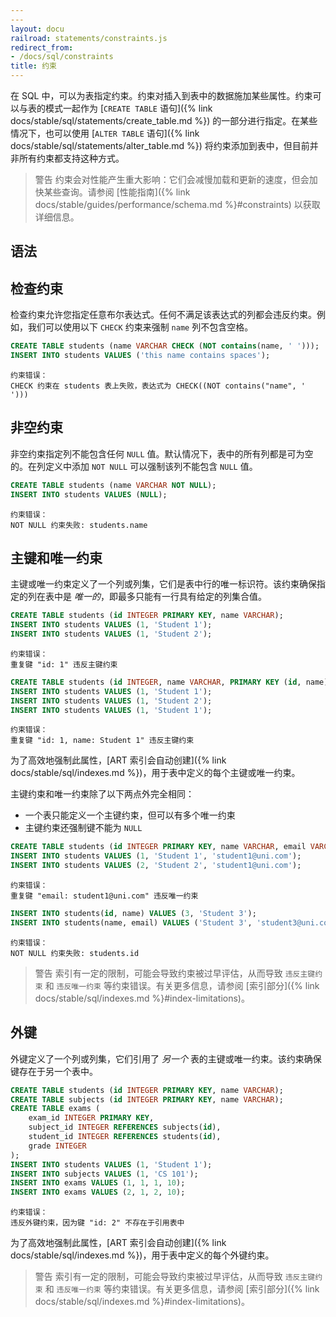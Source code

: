 ```yaml
---
---
layout: docu
railroad: statements/constraints.js
redirect_from:
- /docs/sql/constraints
title: 约束
---
```


在 SQL 中，可以为表指定约束。约束对插入到表中的数据施加某些属性。约束可以与表的模式一起作为 [`CREATE TABLE` 语句]({% link docs/stable/sql/statements/create_table.md %}) 的一部分进行指定。在某些情况下，也可以使用 [`ALTER TABLE` 语句]({% link docs/stable/sql/statements/alter_table.md %}) 将约束添加到表中，但目前并非所有约束都支持这种方式。

> 警告 约束会对性能产生重大影响：它们会减慢加载和更新的速度，但会加快某些查询。请参阅 [性能指南]({% link docs/stable/guides/performance/schema.md %}#constraints) 以获取详细信息。

## 语法

<div id="rrdiagram"></div>

## 检查约束

检查约束允许您指定任意布尔表达式。任何不满足该表达式的列都会违反约束。例如，我们可以使用以下 `CHECK` 约束来强制 `name` 列不包含空格。

```sql
CREATE TABLE students (name VARCHAR CHECK (NOT contains(name, ' ')));
INSERT INTO students VALUES ('this name contains spaces');
```

```console
约束错误：
CHECK 约束在 students 表上失败，表达式为 CHECK((NOT contains("name", ' ')))
```

## 非空约束

非空约束指定列不能包含任何 `NULL` 值。默认情况下，表中的所有列都是可为空的。在列定义中添加 `NOT NULL` 可以强制该列不能包含 `NULL` 值。

```sql
CREATE TABLE students (name VARCHAR NOT NULL);
INSERT INTO students VALUES (NULL);
```

```console
约束错误：
NOT NULL 约束失败: students.name
```

## 主键和唯一约束

主键或唯一约束定义了一个列或列集，它们是表中行的唯一标识符。该约束确保指定的列在表中是 *唯一的*，即最多只能有一行具有给定的列集合值。

```sql
CREATE TABLE students (id INTEGER PRIMARY KEY, name VARCHAR);
INSERT INTO students VALUES (1, 'Student 1');
INSERT INTO students VALUES (1, 'Student 2');
```

```console
约束错误：
重复键 "id: 1" 违反主键约束
```

```sql
CREATE TABLE students (id INTEGER, name VARCHAR, PRIMARY KEY (id, name));
INSERT INTO students VALUES (1, 'Student 1');
INSERT INTO students VALUES (1, 'Student 2');
INSERT INTO students VALUES (1, 'Student 1');
```

```console
约束错误：
重复键 "id: 1, name: Student 1" 违反主键约束
```

为了高效地强制此属性，[ART 索引会自动创建]({% link docs/stable/sql/indexes.md %})，用于表中定义的每个主键或唯一约束。

主键约束和唯一约束除了以下两点外完全相同：

* 一个表只能定义一个主键约束，但可以有多个唯一约束
* 主键约束还强制键不能为 `NULL`

```sql
CREATE TABLE students (id INTEGER PRIMARY KEY, name VARCHAR, email VARCHAR UNIQUE);
INSERT INTO students VALUES (1, 'Student 1', 'student1@uni.com');
INSERT INTO students VALUES (2, 'Student 2', 'student1@uni.com');
```

```console
约束错误：
重复键 "email: student1@uni.com" 违反唯一约束
```

```sql
INSERT INTO students(id, name) VALUES (3, 'Student 3');
INSERT INTO students(name, email) VALUES ('Student 3', 'student3@uni.com');
```

```console
约束错误：
NOT NULL 约束失败: students.id
```

> 警告 索引有一定的限制，可能会导致约束被过早评估，从而导致 `违反主键约束` 和 `违反唯一约束` 等约束错误。有关更多信息，请参阅 [索引部分]({% link docs/stable/sql/indexes.md %}#index-limitations)。

## 外键

外键定义了一个列或列集，它们引用了 *另一个* 表的主键或唯一约束。该约束确保键存在于另一个表中。

```sql
CREATE TABLE students (id INTEGER PRIMARY KEY, name VARCHAR);
CREATE TABLE subjects (id INTEGER PRIMARY KEY, name VARCHAR);
CREATE TABLE exams (
    exam_id INTEGER PRIMARY KEY,
    subject_id INTEGER REFERENCES subjects(id),
    student_id INTEGER REFERENCES students(id),
    grade INTEGER
);
INSERT INTO students VALUES (1, 'Student 1');
INSERT INTO subjects VALUES (1, 'CS 101');
INSERT INTO exams VALUES (1, 1, 1, 10);
INSERT INTO exams VALUES (2, 1, 2, 10);
```

```console
约束错误：
违反外键约束，因为键 "id: 2" 不存在于引用表中
```

为了高效地强制此属性，[ART 索引会自动创建]({% link docs/stable/sql/indexes.md %})，用于表中定义的每个外键约束。

> 警告 索引有一定的限制，可能会导致约束被过早评估，从而导致 `违反主键约束` 和 `违反唯一约束` 等约束错误。有关更多信息，请参阅 [索引部分]({% link docs/stable/sql/indexes.md %}#index-limitations)。